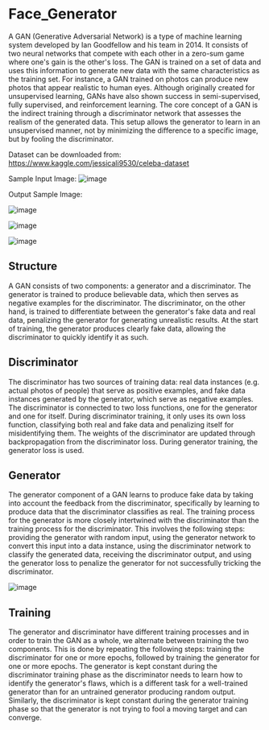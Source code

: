 # Face_Generator

A GAN (Generative Adversarial Network) is a type of machine learning system developed by Ian Goodfellow and his team in 2014. It consists of two neural networks that compete with each other in a zero-sum game where one's gain is the other's loss. The GAN is trained on a set of data and uses this information to generate new data with the same characteristics as the training set. For instance, a GAN trained on photos can produce new photos that appear realistic to human eyes. Although originally created for unsupervised learning, GANs have also shown success in semi-supervised, fully supervised, and reinforcement learning. The core concept of a GAN is the indirect training through a discriminator network that assesses the realism of the generated data. This setup allows the generator to learn in an unsupervised manner, not by minimizing the difference to a specific image, but by fooling the discriminator.

Dataset can be downloaded from: https://www.kaggle.com/jessicali9530/celeba-dataset

Sample Input Image:
![image](https://user-images.githubusercontent.com/38975177/217202336-bcc4412b-b794-4002-bf4e-a816570c2f05.png)


Output Sample Image:

![image](https://user-images.githubusercontent.com/38975177/217202616-a28ebd05-76c3-440c-9d2b-da6b56f1aeb9.png)

![image](https://user-images.githubusercontent.com/38975177/217202829-e243943e-3978-4b4c-a03a-da7b7210549c.png)

![image](https://user-images.githubusercontent.com/38975177/217202871-f9fb5466-7cae-4a96-b9e2-aeadd1570829.png)

## Structure

A GAN consists of two components: a generator and a discriminator. The generator is trained to produce believable data, which then serves as negative examples for the discriminator. The discriminator, on the other hand, is trained to differentiate between the generator's fake data and real data, penalizing the generator for generating unrealistic results. At the start of training, the generator produces clearly fake data, allowing the discriminator to quickly identify it as such.

## Discriminator

The discriminator has two sources of training data: real data instances (e.g. actual photos of people) that serve as positive examples, and fake data instances generated by the generator, which serve as negative examples. The discriminator is connected to two loss functions, one for the generator and one for itself. During discriminator training, it only uses its own loss function, classifying both real and fake data and penalizing itself for misidentifying them. The weights of the discriminator are updated through backpropagation from the discriminator loss. During generator training, the generator loss is used.

## Generator

The generator component of a GAN learns to produce fake data by taking into account the feedback from the discriminator, specifically by learning to produce data that the discriminator classifies as real. The training process for the generator is more closely intertwined with the discriminator than the training process for the discriminator. This involves the following steps: providing the generator with random input, using the generator network to convert this input into a data instance, using the discriminator network to classify the generated data, receiving the discriminator output, and using the generator loss to penalize the generator for not successfully tricking the discriminator.

![image](https://user-images.githubusercontent.com/38975177/217203818-7f77ad97-ce84-4b30-b432-0c3106f18402.png)


## Training

The generator and discriminator have different training processes and in order to train the GAN as a whole, we alternate between training the two components. This is done by repeating the following steps: training the discriminator for one or more epochs, followed by training the generator for one or more epochs. The generator is kept constant during the discriminator training phase as the discriminator needs to learn how to identify the generator's flaws, which is a different task for a well-trained generator than for an untrained generator producing random output. Similarly, the discriminator is kept constant during the generator training phase so that the generator is not trying to fool a moving target and can converge.
